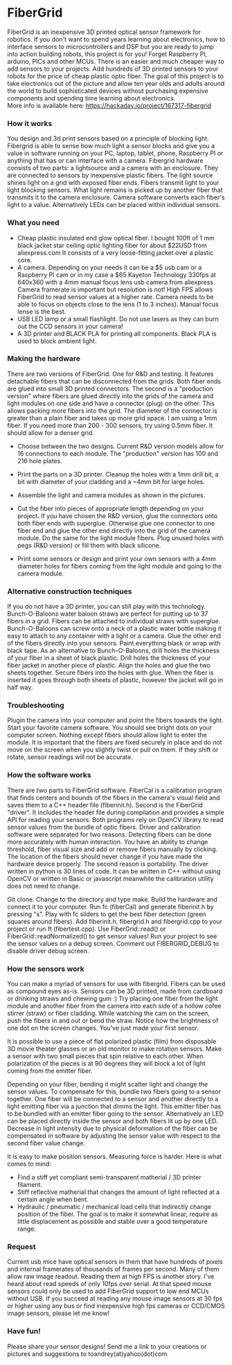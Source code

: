 # FiberGrid

FiberGrid is an inexpensive 3D printed optical sensor framework for robotics.  If you don't want to spend years learning about electronics, how to interface sensors to microcontrollers and DSP but you are ready to jump into action building robots, this project is for you!  Forget Raspberry PI, arduino, PICs and other MCUs.  There is an easier and much cheaper way to add sensors to your projects.  Add hundreds of 3D printed sensors to your robots for the price of cheap plastic optic fiber.  The goal of this project is to take electronics out of the picture and allow ten year olds and adults around the world to build sophisticated devices without purchasing expensive components and spending time learning about electronics.   
More info is available here: https://hackaday.io/project/167317-fibergrid


### How it works
You design and 3d print sensors based on a principle of blocking light.  Fibergrid is able to sense how much light a sensor blocks and give you a value in software running on your PC, laptop, tablet, phone, Raspberry PI or anything that has or can interface with a camera.  Fibergrid hardware consists of two parts: a lightsource and a camera with an enclosure.  They are connected to sensors by inexpensive plastic fibers.  The light source shines light on a grid with exposed fiber ends.  Fibers transmit light to your light blocking sensors.  What light remains is picked up by another fiber that transmits it to the camera enclosure. Camera software converts each fiber's light to a value.  Alternatively LEDs can be placed within individual sensors.


### What you need
* Cheap plastic insulated end glow optical fiber.  I bought 100ft of 1 mm black jacket star ceiling optic lighting fiber for about $22USD from aliexpress.com  It consists of a very loose-fitting jacket over a plastic core.
* A camera.  Depending on your needs it can be a $5 usb cam or a Raspberry PI cam or in my case a $65 Kayeton Technology 330fps at 640x360 with a 4mm manual focus lens usb camera from aliexpress.  Camera framerate is important but resolution is not!  High FPS allows FiberGrid to read sensor values at a higher rate.  Camera needs to be able to focus on objects close to the lens (1 to 3 inches).  Manual focus lense is the best.
* USB LED lamp or a small flashlight.  Do not use lasers as they can burn out the CCD sensors in your camera!
* A 3D printer and BLACK PLA for printing all components.  Black PLA is used to block ambient light.


### Making the hardware
There are two versions of FiberGrid.  One for R&D and testing.  It features detachable fibers that can be disconnected from the grids.  Both fiber ends are glued into small 3D printed connectors.  The second is a "production version" where fibers are glued directly into the grids of the camera and light modules on one side and have a connector (plug) on the other.  This allows packing more fibers into the grid.  The diameter of the connector is greater than a plain fiber and takes up more grid space.  I am using a 1mm fiber.  If you need more than 200 - 300 sensors, try using 0.5mm fiber.  It should allow for a denser grid.  

* Choose between the two designs. Current R&D version models allow for 16 connections to each module.  The "production" version has 100 and 216 hole plates.

* Print the parts on a 3D printer. Cleanup the holes with a 1mm drill bit, a bit with diameter of your cladding and a ~4mm bit for large holes.

* Assemble the light and camera modules as shown in the pictures.

* Cut the fiber into pieces of appropriate length depending on your project.  If you have chosen the R&D version, glue the connectors onto both fiber ends with superglue.  Otherwise glue one connector to one fiber end and glue the other end directly into the grid of the camera module.  Do the same for the light module fibers.  Plug unused holes with pegs (R&D version) or fill them with black silicone.

* Print some sensors or design and print your own sensors with a 4mm diameter holes for fibers coming from the light module and going to the camera module.


### Alternative construction techniques
If you do not have a 3D printer, you can still play with this technology.  Bunch-O-Baloons water baloon straws are perfect for putting up to 37 fibers in a grid.  Fibers can be attached to individual straws with superglue.  Bunch-O-Baloons can screw onto a neck of a plastic water bottle making it easy to attach to any container with a light or a camera.  Glue the other end of the fibers directly into your sensors.  Paint everything black or wrap with black tape.
As an alternative to Bunch-O-Baloons, drill holes the thickness of your fiber in a sheet of black plastic.  Drill holes the thickness of your fiber jacket in another piece of plastic.  Align the holes and glue the two sheets together.  Secure fibers into the holes with glue.  When the fiber is inserted it goes through both sheets of plastic, however the jacket will go in half way.


### Troubleshooting
Plugin the camera into your computer and point the fibers towards the light.  Start your favorite camera software.  You should see bright dots on your computer screen.  Nothing except fibers should allow light to enter the module.  It is important that the fibers are fixed securely in place and do not move on the screen when you slightly twist or pull on them.  If they shift or rotate, sensor readings will not be accurate.


### How the software works
There are two parts to FiberGrid software.  FiberCal is a calibration program that finds centers and bounds of the fibers in the camera's visual field and saves them to a C++ header file (fiberinit.h).  Second is the FiberGrid "driver".  It includes the header file during compilation and provides a simple API for reading your sensors.  Both programs rely on OpenCV library to read sensor values from the bundle of optic fibers.  Driver and calibration software were separated for two reasons.  Detecting fibers can be done more accurately with human interaction. You have an ability to change threshold, fiber visual size and add or remove fibers manually by clicking.  The location of the fibers should never change if you have made the hardware device properly.  The second reason is portability.  The driver written in python is 30 lines of code.  It can be written in C++ without using OpenCV or written in Basic or javascript meanwhile the calibration utility does not need to change.

Git clone. Change to the directory and type make.  Build the hardware and connect it to your computer.  Run fc (fiberCal) and generate fiberinit.h by pressing "s".  Play with fc sliders to get the best fiber detection (green squares around fibers).  Add fiberinit.h, fibergrid.h and fibergrid.cpp to your project or run ft (fibertest.cpp).  Use FiberGrid::read() or FiberGrid::readNormalized() to get sensor values!  Run your project to see the sensor values on a debug screen.  Comment out FIBERGRID_DEBUG to disable driver debug screen.


### How the sensors work
You can make a myriad of sensors for use with fibergrid.  Fibers can be used as compound eyes as-is.  Sensors can be 3D printed, made from cardboard or drinking straws and chewing gum :)  Try placing one fiber from the light module and another fiber from the camera into each side of a hollow cofee stirrer (straw) or fiber cladding.  While watching the cam on the screen, push the fibers in and out or bend the straw.  Notice how the brightness of one dot on the screen changes.  You've just made your first sensor.

It is possible to use a piece of flat polarized plastic (film) from disposable 3D movie theater glasses or an old monitor to make rotation sensors. Make a sensor with two small pieces that spin relative to each other.  When polarization of the pieces is at 90 degrees they will block a lot of light coming from the emitter fiber.

Depending on your fiber, bending it might scatter light and change the sensor values.  To compensate for this, bundle two fibers going to a sensor together.  One fiber will be connected to a sensor and another directly to a light emitting fiber via a junction that dimms the light.  This emitter fiber has to be bundled with an emitter fiber going to the sensor.  Alternatively an LED can be placed directly inside the sensor and both fibers lit up by one LED.  Decrease in light intensity  due to physical deformation of the fiber can be compensated in software by adjusting the sensor value with respect to the second fiber value change.

It is easy to make position sensors.  Measuring force is harder.  Here is what comes to mind:
* Find a stiff yet compliant semi-transparent matherial / 3D printer filament.
* Stiff reflective matherial that changes the amount of light reflected at a certain angle when bent.
* Hydraulic / pneumatic / mechanical load cells that indirectly change position of the fiber.
The goal is to make it somewhat linear, require as little displacement as possible and stable over a good temperature range.


### Request
Current usb mice have optical sensors in them that have hundreds of pixels and internal framerates of thousands of frames per second.  Many of them allow raw image readout.  Reading them at high FPS is another story.  I've heard about read speeds of only 10fps over serial.  At that speed mouse sensors could only be used to add FiberGrid support to low end MCUs without USB.  If you succeed at reading any mouse image sensors at 30 fps or higher using any bus or find inexpensive high fps cameras or CCD/CMOS image sensors, please let me know!

### Have fun!
Please share your sensor designs!  Send me a link to your creations or pictures and suggestions to toandrey(at)yahoo(dot)com
